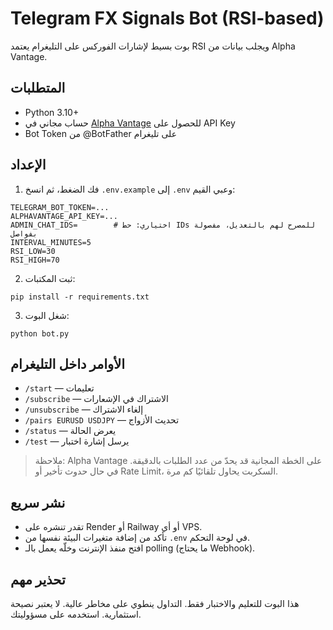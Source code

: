 # Telegram FX Signals Bot (RSI-based)

بوت بسيط لإشارات الفوركس على التليغرام يعتمد RSI ويجلب بيانات من Alpha Vantage.

## المتطلبات
- Python 3.10+
- حساب مجاني في [Alpha Vantage](https://www.alphavantage.co/support/#api-key) للحصول على API Key
- Bot Token من @BotFather على تليغرام

## الإعداد
1) فك الضغط، ثم انسخ `.env.example` إلى `.env` وعبي القيم:
```
TELEGRAM_BOT_TOKEN=...
ALPHAVANTAGE_API_KEY=...
ADMIN_CHAT_IDS=        # اختياري: حط IDs للمصرح لهم بالتعديل، مفصولة بفواصل
INTERVAL_MINUTES=5
RSI_LOW=30
RSI_HIGH=70
```

2) ثبت المكتبات:
```
pip install -r requirements.txt
```

3) شغل البوت:
```
python bot.py
```

## الأوامر داخل التليغرام
- `/start` — تعليمات
- `/subscribe` — الاشتراك في الإشعارات
- `/unsubscribe` — إلغاء الاشتراك
- `/pairs EURUSD USDJPY` — تحديث الأزواج
- `/status` — يعرض الحالة
- `/test` — يرسل إشارة اختبار

> ملاحظة: Alpha Vantage على الخطة المجانية قد يحدّ من عدد الطلبات بالدقيقة. في حال حدوث تأخير أو Rate Limit، السكربت يحاول تلقائيًا كم مرة.

## نشر سريع
- تقدر تنشره على Render أو Railway أو أي VPS.
- تأكد من إضافة متغيرات البيئة نفسها من `.env` في لوحة التحكم.
- افتح منفذ الإنترنت وخلّه يعمل بالـ polling (ما يحتاج Webhook).

## تحذير مهم
هذا البوت للتعليم والاختبار فقط. التداول ينطوي على مخاطر عالية.
لا يعتبر نصيحة استثمارية. استخدمه على مسؤوليتك.
